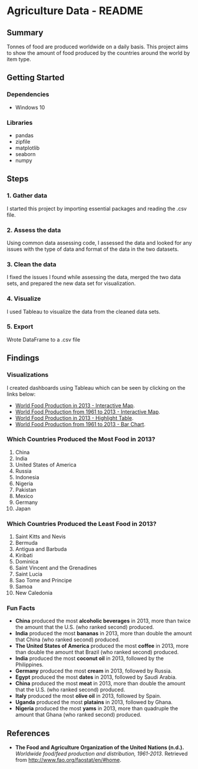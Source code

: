 # Agriculture Data - README

## Summary
Tonnes of food are produced worldwide on a daily basis. This project aims to show the amount of food produced by the countries around the world by item type.

## Getting Started
### Dependencies
- Windows 10
### Libraries
- pandas
- zipfile
- matplotlib
- seaborn
- numpy

## Steps
### 1. Gather data
I started this project by importing essential packages and reading the .csv file. 
### 2. Assess the data 
Using common data assessing code, I assessed the data and looked for any issues with the type of data and format of the data in the two datasets. 
### 3. Clean the data
I fixed the issues I found while assessing the data, merged the two data sets, and prepared the new data set for visualization.
### 4. Visualize
I used Tableau to visualize the data from the cleaned data sets.
### 5. Export
Wrote DataFrame to a .csv file

## Findings

### Visualizations
I created dashboards using Tableau which can be seen by clicking on the links below:
- [World Food Production in 2013 - Interactive Map](
https://public.tableau.com/profile/nanakoohashi#!/vizhome/WorldFoodProductionin2013-InteractiveMap/Dashboard2).
- [World Food Production from 1961 to 2013 - Interactive Map](https://public.tableau.com/profile/nanakoohashi#!/vizhome/WorldFoodProduction-InteractiveMap/Dashboard3).
- [World Food Production in 2013 - Highlight Table](https://public.tableau.com/profile/nanakoohashi#!/vizhome/WorldFoodProduction2013-HeatGraph/Dashboard4).
- [World Food Production from 1961 to 2013 - Bar Chart](https://public.tableau.com/profile/nanakoohashi#!/vizhome/WorldFoodProduction-BarChart/Dashboard5).

### Which Countries Produced the Most Food in 2013?
1. China
2. India
3. United States of America
4. Russia
5. Indonesia
6. Nigeria
7. Pakistan
8. Mexico
9. Germany
10. Japan

### Which Countries Produced the Least Food in 2013?
1. Saint Kitts and Nevis
2. Bermuda
3. Antigua and Barbuda
4. Kiribati
5. Dominica
6. Saint Vincent and the Grenadines
7. Saint Lucia
8. Sao Tome and Principe
9. Samoa
10. New Caledonia

### Fun Facts
- **China** produced the most **alcoholic beverages** in 2013, more than twice the amount that the U.S. (who ranked second) produced.
- **India** produced the most **bananas** in 2013, more than double the amount that China (who ranked second) produced.
- **The United States of America** produced the most **coffee** in 2013, more than double the amount that Brazil (who ranked second) produced.
- **India** produced the most **coconut oil** in 2013, followed by the Philippines.
- **Germany** produced the most **cream** in 2013, followed by Russia.
- **Egypt** produced the most **dates** in 2013, followed by Saudi Arabia.
- **China** produced the most **meat** in 2013, more than double the amount that the U.S. (who ranked second) produced.
- **Italy** produced the most **olive oil** in 2013, followed by Spain.
- **Uganda** produced the most **platains** in 2013, followed by Ghana.
- **Nigeria** produced the most **yams** in 2013, more than quadruple the amount that Ghana (who ranked second) produced.

## References
- **The Food and Agriculture Organization of the United Nations (n.d.).** *Worldwide food/feed production and distribution, 1961-2013*. Retrieved from http://www.fao.org/faostat/en/#home.
